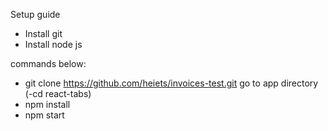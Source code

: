 Setup guide

- Install git
- Install node js

commands below:
- git clone https://github.com/heiets/invoices-test.git
go to app directory (-cd react-tabs)
- npm install
- npm start
